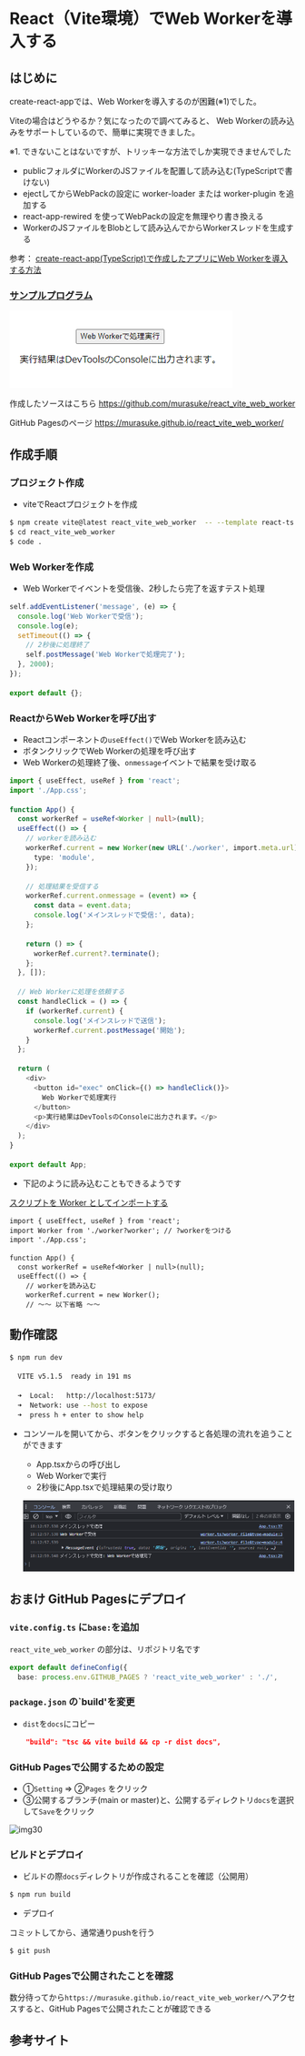# React（Vite環境）でWeb Workerを導入する

## はじめに
create-react-appでは、Web Workerを導入するのが困難(※1)でした。

Viteの場合はどうやるか？気になったので調べてみると、
Web Workerの読み込みをサポートしているので、簡単に実現できました。


※1. できないことはないですが、トリッキーな方法でしか実現できませんでした
* publicフォルダにWorkerのJSファイルを配置して読み込む(TypeScriptで書けない)
* ejectしてからWebPackの設定に worker-loader または worker-plugin を追加する
* react-app-rewired を使ってWebPackの設定を無理やり書き換える
* WorkerのJSファイルをBlobとして読み込んでからWorkerスレッドを生成する

参考：
[create-react-app(TypeScript)で作成したアプリにWeb Workerを導入する方法](https://qiita.com/murasuke/items/897faa6b2e6e071bbcd0)


### [サンプルプログラム](https://murasuke.github.io/react_vite_web_worker/)
  ![img10](./img/img10.png)


作成したソースはこちら
https://github.com/murasuke/react_vite_web_worker

GitHub Pagesのページ
https://murasuke.github.io/react_vite_web_worker/


## 作成手順

### プロジェクト作成
* viteでReactプロジェクトを作成

```bash
$ npm create vite@latest react_vite_web_worker  -- --template react-ts
$ cd react_vite_web_worker
$ code .
```

### Web Workerを作成

* Web Workerでイベントを受信後、2秒したら完了を返すテスト処理

```typescript:./src/worker.ts
self.addEventListener('message', (e) => {
  console.log('Web Workerで受信');
  console.log(e);
  setTimeout(() => {
    // 2秒後に処理終了
    self.postMessage('Web Workerで処理完了');
  }, 2000);
});

export default {};
```


### ReactからWeb Workerを呼び出す

* Reactコンポーネントの`useEffect()`でWeb Workerを読み込む
* ボタンクリックでWeb Workerの処理を呼び出す
* Web Workerの処理終了後、`onmessage`イベントで結果を受け取る

```typescript:./src/database.ts
import { useEffect, useRef } from 'react';
import './App.css';

function App() {
  const workerRef = useRef<Worker | null>(null);
  useEffect(() => {
    // workerを読み込む
    workerRef.current = new Worker(new URL('./worker', import.meta.url), {
      type: 'module',
    });

    // 処理結果を受信する
    workerRef.current.onmessage = (event) => {
      const data = event.data;
      console.log('メインスレッドで受信:', data);
    };

    return () => {
      workerRef.current?.terminate();
    };
  }, []);

  // Web Workerに処理を依頼する
  const handleClick = () => {
    if (workerRef.current) {
      console.log('メインスレッドで送信');
      workerRef.current.postMessage('開始');
    }
  };

  return (
    <div>
      <button id="exec" onClick={() => handleClick()}>
        Web Workerで処理実行
      </button>
      <p>実行結果はDevToolsのConsoleに出力されます。</p>
    </div>
  );
}

export default App;

```

* 下記のように読み込むこともできるようです

[スクリプトを Worker としてインポートする](https://ja.vitejs.dev/guide/assets.html#%E3%82%B9%E3%82%AF%E3%83%AA%E3%83%95%E3%82%9A%E3%83%88%E3%82%92-worker-%E3%81%A8%E3%81%97%E3%81%A6%E3%82%A4%E3%83%B3%E3%83%9B%E3%82%9A%E3%83%BC%E3%83%88%E3%81%99%E3%82%8B)

```typescript:
import { useEffect, useRef } from 'react';
import Worker from './worker?worker'; // ?workerをつける
import './App.css';

function App() {
  const workerRef = useRef<Worker | null>(null);
  useEffect(() => {
    // workerを読み込む
    workerRef.current = new Worker();
    // ～～ 以下省略 ～～
```

## 動作確認

```bash
$ npm run dev

  VITE v5.1.5  ready in 191 ms

  ➜  Local:   http://localhost:5173/
  ➜  Network: use --host to expose
  ➜  press h + enter to show help
```


* コンソールを開いてから、ボタンをクリックすると各処理の流れを追うことができます
  * App.tsxからの呼び出し
  * Web Workerで実行
  * 2秒後にApp.tsxで処理結果の受け取り

  ![img20](./img/img20.png)



## おまけ GitHub Pagesにデプロイ

### `vite.config.ts` に`base:`を追加

`react_vite_web_worker` の部分は、リポジトリ名です

```javascript:vite.config.ts
export default defineConfig({
  base: process.env.GITHUB_PAGES ? 'react_vite_web_worker' : './',
```

### `package.json` の`build'を変更

* `dist`を`docs`にコピー

```json:package.json
    "build": "tsc && vite build && cp -r dist docs",
```


### GitHub Pagesで公開するための設定

* ①`Setting` ⇒ ②`Pages` をクリック
* ③公開するブランチ(main or master)と、公開するディレクトリ`docs`を選択して`Save`をクリック

![img30](./img/img30.png)

### ビルドとデプロイ

* ビルドの際`docs`ディレクトリが作成されることを確認（公開用）
```bash
$ npm run build
```

* デプロイ

コミットしてから、通常通りpushを行う

```bash
$ git push
```


### GitHub Pagesで公開されたことを確認

数分待ってから`https://murasuke.github.io/react_vite_web_worker/`へアクセスすると、GitHub Pagesで公開されたことが確認できる


## 参考サイト

